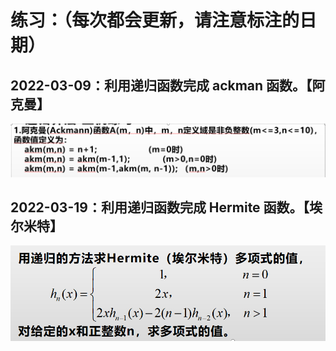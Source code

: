 # 练习：（每次都会更新，请注意标注的日期）

## 2022-03-09：利用递归函数完成 ackman 函数。【阿克曼】

![练习题图片：](pic/20220309.png)

## 2022-03-19：利用递归函数完成 Hermite 函数。【埃尔米特】

![练习题图片：](pic/20220319.png)